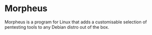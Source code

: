 # Morpheus
Morpheus is a program for Linux that adds a customisable selection of pentesting tools to any Debian distro out of the box. 

